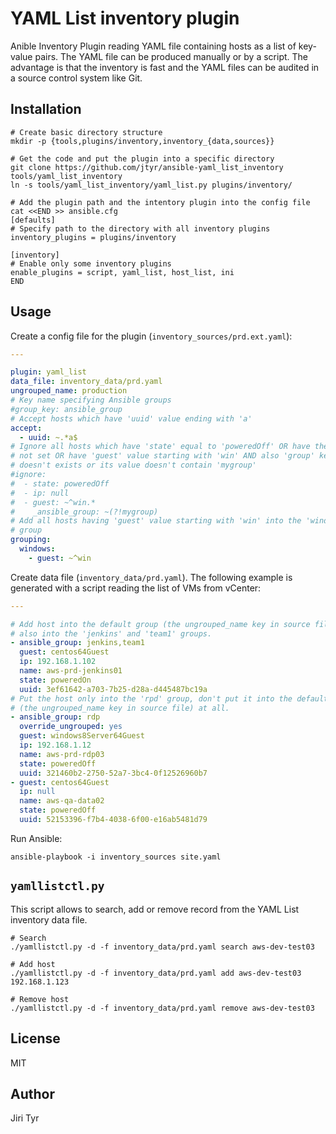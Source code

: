 YAML List inventory plugin
==========================

Anible Inventory Plugin reading YAML file containing hosts as a list of
key-value pairs. The YAML file can be produced manually or by a script. The
advantage is that the inventory is fast and the YAML files can be audited
in a source control system like Git.


Installation
------------

```shell
# Create basic directory structure
mkdir -p {tools,plugins/inventory,inventory_{data,sources}}

# Get the code and put the plugin into a specific directory
git clone https://github.com/jtyr/ansible-yaml_list_inventory tools/yaml_list_inventory
ln -s tools/yaml_list_inventory/yaml_list.py plugins/inventory/

# Add the plugin path and the intentory plugin into the config file
cat <<END >> ansible.cfg
[defaults]
# Specify path to the directory with all inventory plugins
inventory_plugins = plugins/inventory

[inventory]
# Enable only some inventory plugins
enable_plugins = script, yaml_list, host_list, ini
END
```


Usage
-----

Create a config file for the plugin (`inventory_sources/prd.ext.yaml`):

```yaml
---

plugin: yaml_list
data_file: inventory_data/prd.yaml
ungrouped_name: production
# Key name specifying Ansible groups
#group_key: ansible_group
# Accept hosts which have 'uuid' value ending with 'a'
accept:
  - uuid: ~.*a$
# Ignore all hosts which have 'state' equal to 'poweredOff' OR have their 'ip'
# not set OR have 'guest' value starting with 'win' AND also 'group' key
# doesn't exists or its value doesn't contain 'mygroup'
#ignore:
#  - state: poweredOff
#  - ip: null
#  - guest: ~^win.*
#    _ansible_group: ~(?!mygroup)
# Add all hosts having 'guest' value starting with 'win' into the 'windows'
# group
grouping:
  windows:
    - guest: ~^win
```

Create data file (`inventory_data/prd.yaml`). The following example is
generated with a script reading the list of VMs from vCenter:

```yaml
---

# Add host into the default group (the ungrouped_name key in source file) and
# also into the 'jenkins' and 'team1' groups.
- ansible_group: jenkins,team1
  guest: centos64Guest
  ip: 192.168.1.102
  name: aws-prd-jenkins01
  state: poweredOn
  uuid: 3ef61642-a703-7b25-d28a-d445487bc19a
# Put the host only into the 'rpd' group, don't put it into the default group
# (the ungrouped_name key in source file) at all.
- ansible_group: rdp
  override_ungrouped: yes
  guest: windows8Server64Guest
  ip: 192.168.1.12
  name: aws-prd-rdp03
  state: poweredOff
  uuid: 321460b2-2750-52a7-3bc4-0f12526960b7
- guest: centos64Guest
  ip: null
  name: aws-qa-data02
  state: poweredOff
  uuid: 52153396-f7b4-4038-6f00-e16ab5481d79
```

Run Ansible:

```shell
ansible-playbook -i inventory_sources site.yaml
```


`yamllistctl.py`
----------------

This script allows to search, add or remove record from the YAML List inventory
data file.

```shell
# Search
./yamllistctl.py -d -f inventory_data/prd.yaml search aws-dev-test03

# Add host
./yamllistctl.py -d -f inventory_data/prd.yaml add aws-dev-test03 192.168.1.123

# Remove host
./yamllistctl.py -d -f inventory_data/prd.yaml remove aws-dev-test03
```


License
-------

MIT


Author
------

Jiri Tyr
